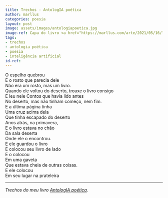 ```yaml
---
title: Trechos - AntologIA poética
author: marllus
categories: poesia
layout: post
image: assets/images/antologiapoetica.jpg
image-ref: Capa do livro <a href="https://marllus.com/arte/2021/05/16/livro-antologia-poetica.html">AntologIA poética</a>
tags:
- trechos
- antologia poética
- poesia
- inteligência artificial
id-ref:
---
```


O espelho quebrou<br>
E o rosto que parecia dele<br>
Não era um rosto, mas um livro.<br>
Quando ele voltou do deserto, trouxe o livro consigo<br>
E leu nele Contos que havia lido antes<br>
No deserto, mas não tinham começo, nem fim.<br>
E a última página tinha<br>
Uma cruz acima dela<br>
Que tinha escapado do deserto<br>
Anos atrás, na primavera,<br>
E o livro estava no chão<br>
Da sala deserta<br>
Onde ele o encontrou.<br>
E ele guardou o livro<br>
E colocou seu livro de lado<br>
E o colocou<br>
Em uma gaveta<br>
Que estava cheia de outras coisas.<br>
E ele colocou<br>
Em seu lugar na prateleira<br>

----
*Trechos do meu livro [AntologIA poética](https://marllus.com/arte/2021/05/16/livro-antologia-poetica.html).*
